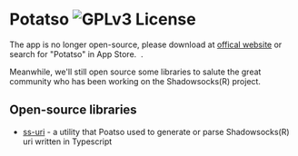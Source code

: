 # Potatso ![GPLv3 License](https://img.shields.io/badge/License-GPLv3-blue.svg)

The app is no longer open-source, please download at [offical website](https://potatso.com/) or search for "Potatso" in App Store.  .

Meanwhile, we'll still open source some libraries to salute the great community who has been working on the Shadowsocks(R) project.

## Open-source libraries
* [ss-uri](https://github.com/Potatso/ss-uri) - a utility that Poatso used to generate or parse Shadowsocks(R) uri written in Typescript
